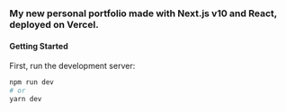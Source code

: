### My new personal portfolio made with Next.js v10 and React, deployed on Vercel.

#### Getting Started

First, run the development server:

```bash
npm run dev
# or
yarn dev
```
